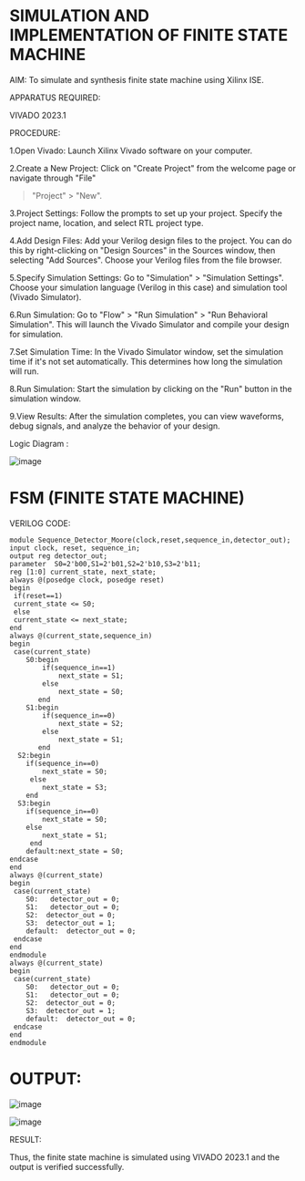 # SIMULATION AND IMPLEMENTATION OF FINITE STATE MACHINE

AIM: To simulate and synthesis finite state machine using Xilinx ISE.

APPARATUS REQUIRED:

VIVADO 2023.1

PROCEDURE:

 1.Open Vivado: Launch Xilinx Vivado software on your computer.

 2.Create a New Project: Click on "Create Project" from the welcome page or navigate through "File"
 > "Project" > "New".
 
 3.Project Settings: Follow the prompts to set up your project. Specify the project name, location,
 and select RTL project type.
 
 4.Add Design Files: Add your Verilog design files to the project. You can do this by right-clicking on
 "Design Sources" in the Sources window, then selecting "Add Sources". Choose your Verilog files
 from the file browser.
 
 5.Specify Simulation Settings: Go to "Simulation" > "Simulation Settings". Choose your simulation
 language (Verilog in this case) and simulation tool (Vivado Simulator).
 
 6.Run Simulation: Go to "Flow" > "Run Simulation" > "Run Behavioral Simulation". This will launch
 the Vivado Simulator and compile your design for simulation.
 
 7.Set Simulation Time: In the Vivado Simulator window, set the simulation time if it's not set
 automatically. This determines how long the simulation will run.
 
 8.Run Simulation: Start the simulation by clicking on the "Run" button in the simulation window.
 
 9.View Results: After the simulation completes, you can view waveforms, debug signals, and analyze
 the behavior of your design.

Logic Diagram :

![image](https://github.com/navaneethans/VLSI-LAB-EXP-5/assets/6987778/34ec5d63-2b3b-4511-81ef-99f4572d5869)

# FSM (FINITE STATE MACHINE)
VERILOG CODE:
~~~
module Sequence_Detector_Moore(clock,reset,sequence_in,detector_out);
input clock, reset, sequence_in; 
output reg detector_out; 
parameter  S0=2'b00,S1=2'b01,S2=2'b10,S3=2'b11;
reg [1:0] current_state, next_state; 
always @(posedge clock, posedge reset)
begin
 if(reset==1) 
 current_state <= S0;
 else
 current_state <= next_state; 
end 
always @(current_state,sequence_in)
begin
 case(current_state) 
 	S0:begin
		if(sequence_in==1)
   			next_state = S1;
  		else
   			next_state = S0;
 	   end
 	S1:begin
  		if(sequence_in==0)
   			next_state = S2;
  		else
   			next_state = S1;
 	   end
  S2:begin
  	if(sequence_in==0)
   		next_state = S0;
 	 else
   		next_state = S3;
    end 
  S3:begin
  	if(sequence_in==0)
   		next_state = S0;
  	else
   		next_state = S1;
     end
	default:next_state = S0;
endcase
end
always @(current_state)
begin 
 case(current_state) 
 	S0:   detector_out = 0;
 	S1:   detector_out = 0;
 	S2:  detector_out = 0;
 	S3:  detector_out = 1;
 	default:  detector_out = 0;
 endcase
end 
endmodule
always @(current_state)
begin 
 case(current_state) 
 	S0:   detector_out = 0;
 	S1:   detector_out = 0;
 	S2:  detector_out = 0;
 	S3:  detector_out = 1;
 	default:  detector_out = 0;
 endcase
end 
endmodule
~~~

# OUTPUT:

![image](https://github.com/lakshanad1306/VLSI-LAB-EXP-5/assets/161121355/e15be9d3-f274-45b4-80d0-17767c7c5db0)

![image](https://github.com/lakshanad1306/VLSI-LAB-EXP-5/assets/161121355/ca5d699a-87fc-444f-a1c0-92feda594813)


RESULT:

Thus, the finite state machine is simulated using VIVADO 2023.1 and the output is verified successfully.




